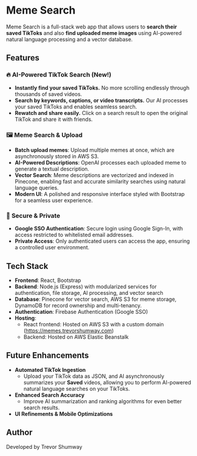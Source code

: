 # Meme Search

Meme Search is a full-stack web app that allows users to **search their saved TikToks** and also **find uploaded meme images** using AI-powered natural language processing and a vector database.

## Features

### 🔥 **AI-Powered TikTok Search** (New!)
- **Instantly find your saved TikToks.** No more scrolling endlessly through thousands of saved videos.
- **Search by keywords, captions, or video transcripts.** Our AI processes your saved TikToks and enables seamless search.
- **Rewatch and share easily.** Click on a search result to open the original TikTok and share it with friends.

### 🖼 **Meme Search & Upload**
- **Batch upload memes**: Upload multiple memes at once, which are asynchronously stored in AWS S3.
- **AI-Powered Descriptions**: OpenAI processes each uploaded meme to generate a textual description.
- **Vector Search**: Meme descriptions are vectorized and indexed in Pinecone, enabling fast and accurate similarity searches using natural language queries.
- **Modern UI**: A polished and responsive interface styled with Bootstrap for a seamless user experience.

### 🔑 **Secure & Private**
- **Google SSO Authentication**: Secure login using Google Sign-In, with access restricted to whitelisted email addresses.
- **Private Access**: Only authenticated users can access the app, ensuring a controlled user environment.

## Tech Stack
- **Frontend**: React, Bootstrap
- **Backend**: Node.js (Express) with modularized services for authentication, file storage, AI processing, and vector search
- **Database**: Pinecone for vector search, AWS S3 for meme storage, DynamoDB for record ownership and multi-tenancy.
- **Authentication**: Firebase Authentication (Google SSO)
- **Hosting**:
  - React frontend: Hosted on AWS S3 with a custom domain (https://memes.trevorshumway.com)
  - Backend: Hosted on AWS Elastic Beanstalk

## Future Enhancements
- **Automated TikTok Ingestion**
  - Upload your TikTok data as JSON, and AI asynchronously summarizes your **Saved** videos, allowing you to perform AI-powered natural language searches on your TikToks.
- **Enhanced Search Accuracy**
  - Improve AI summarization and ranking algorithms for even better search results.
- **UI Refinements & Mobile Optimizations**

## Author
Developed by Trevor Shumway